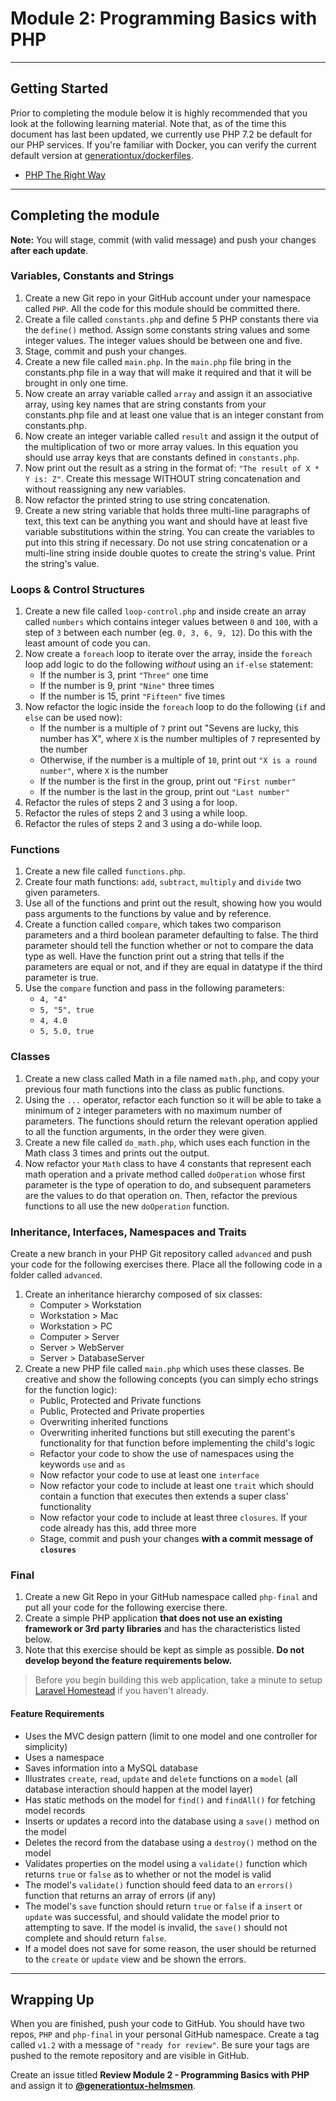 # Module 2: Programming Basics with PHP

***

## Getting Started

Prior to completing the module below it is highly recommended that you look at the following learning material. Note that, as of the time this document has last been updated, we currently use PHP 7.2 be default for our PHP services. If you're familiar with Docker, you can verify the current default version at [generationtux/dockerfiles](https://github.com/generationtux/dockerfiles).

- [PHP The Right Way](http://phptherightway.com)

***

## Completing the module

**Note:** You will stage, commit (with valid message) and push your changes **after each update**.

### Variables, Constants and Strings

1. Create a new Git repo in your GitHub account under your namespace called `PHP`. All the code for this module should be committed there.
2. Create a file called `constants.php` and define 5 PHP constants there via the `define()` method. Assign some constants string values and some integer values. The integer values should be between one and five.
3. Stage, commit and push your changes.
4. Create a new file called `main.php`. In the `main.php` file bring in the constants.php file in a way that will make it required and that it will be brought in only one time.
5. Now create an array variable called `array` and assign it an associative array, using key names that are string constants from your constants.php file and at least one value that is an integer constant from constants.php.
6. Now create an integer variable called `result` and assign it the output of the multiplication of two or more array values. In this equation you should use array keys that are constants defined in `constants.php`.
7. Now print out the result as a string in the format of: `"The result of X * Y is: Z"`. Create this message WITHOUT string concatenation and without reassigning any new variables.
8. Now refactor the printed string to use string concatenation.
9. Create a new string variable that holds three multi-line paragraphs of text, this text can be anything you want and should have at least five variable substitutions within the string. You can create the variables to put into this string if necessary. Do not use string concatenation or a multi-line string inside double quotes to create the string's value. Print the string's value.

### Loops & Control Structures

1. Create a new file called `loop-control.php` and inside create an array called `numbers` which contains integer values between `0` and `100`, with a step of `3` between each number (eg. `0, 3, 6, 9, 12`). Do this with the least amount of code you can.
2. Now create a `foreach` loop to iterate over the array, inside the `foreach` loop add logic to do the following *without* using an `if-else` statement:
    - If the number is 3, print `"Three"` one time
    - If the number is 9, print `"Nine"` three times
    - If the number is 15, print `"Fifteen"` five times
3. Now refactor the logic inside the `foreach` loop to do the following (`if` and `else` can be used now):
    - If the number is a multiple of `7` print out "Sevens are lucky, this number has X", where `X` is the number multiples of `7` represented by the number
    - Otherwise, if the number is a multiple of `10`, print out `"X is a round number"`, where `X` is the number
    - If the number is the first in the group, print out `"First number"`
    - If the number is the last in the group, print out `"Last number"`
4. Refactor the rules of steps 2 and 3 using a for loop.
5. Refactor the rules of steps 2 and 3 using a while loop.
6. Refactor the rules of steps 2 and 3 using a do-while loop.

### Functions

1. Create a new file called `functions.php`.
2. Create four math functions: `add`, `subtract`, `multiply` and `divide` two given parameters.
3. Use all of the functions and print out the result, showing how you would pass arguments to the functions by value and by reference.
4. Create a function called `compare`, which takes two comparison parameters and a third boolean parameter defaulting to false. The third parameter should tell the function whether or not to compare the data type as well. Have the function print out a string that tells if the parameters are equal or not, and if they are equal in datatype if the third parameter is true.
5. Use the `compare` function and pass in the following parameters:
    - `4, "4"`
    - `5, "5", true`
    - `4, 4.0`
    - `5, 5.0, true`

### Classes

1. Create a new class called Math in a file named `math.php`, and copy your previous four math functions into the class as public functions.
2. Using the `...` operator, refactor each function so it will be able to take a minimum of `2` integer parameters with no maximum number of parameters. The functions should return the relevant operation applied to all the function arguments, in the order they were given.
3. Create a new file called `do_math.php`, which uses each function in the Math class 3 times and prints out the output.
4. Now refactor your `Math` class to have 4 constants that represent each math operation and a private method called `doOperation` whose first parameter is the type of operation to do, and subsequent parameters are the values to do that operation on. Then, refactor the previous functions to all use the new `doOperation` function.

### Inheritance, Interfaces, Namespaces and Traits

Create a new branch in your PHP Git repository called `advanced` and push your code for the following exercises there. Place all the following code in a folder called `advanced`.

1. Create an inheritance hierarchy composed of six classes:
    - Computer > Workstation
    - Workstation > Mac
    - Workstation > PC
    - Computer > Server
    - Server > WebServer
    - Server > DatabaseServer
2. Create a new PHP file called `main.php` which uses these classes. Be creative and show the following concepts (you can simply echo strings for the function logic):
    - Public, Protected and Private functions
    - Public, Protected and Private properties
    - Overwriting inherited functions
    - Overwriting inherited functions but still executing the parent's functionality for that function before implementing the child's logic
    - Refactor your code to show the use of namespaces using the keywords `use` and `as`
    - Now refactor your code to use at least one `interface`
    - Now refactor your code to include at least one `trait` which should contain a function that executes then extends a super class' functionality
    - Now refactor your code to include at least three `closures`. If your code already has this, add three more
    - Stage, commit and push your changes **with a commit message of `closures`**

### Final

1. Create a new Git Repo in your GitHub namespace called `php-final` and put all your code for the following exercise there.
2. Create a simple PHP application **that does not use an existing framework or 3rd party libraries** and has the characteristics listed below.
3. Note that this exercise should be kept as simple as possible. **Do not develop beyond the feature requirements below.**

> Before you begin building this web application, take a minute to setup [Laravel Homestead](http://laravel.com/docs/master/homestead) if you haven't already.

#### Feature Requirements

- Uses the MVC design pattern (limit to one model and one controller for simplicity)
- Uses a namespace
- Saves information into a MySQL database
- Illustrates `create`, `read`, `update` and `delete` functions on a `model` (all database interaction should happen at the model layer)
- Has static methods on the model for `find()` and `findAll()` for fetching model records
- Inserts or updates a record into the database using a `save()` method on the model
- Deletes the record from the database using a `destroy()` method on the model
- Validates properties on the model using a `validate()` function which returns `true` or `false` as to whether or not the model is valid
- The model's `validate()` function should feed data to an `errors()` function that returns an array of errors (if any)
- The model's `save` function should return `true` or `false` if a `insert` or `update` was successful, and should validate the model prior to attempting to save. If the model is invalid, the `save()` should not complete and should return `false`.
- If a model does not save for some reason, the user should be returned to the `create` or `update` view and be shown the errors.

***

## Wrapping Up

When you are finished, push your code to GitHub. You should have two repos, `PHP` and `php-final` in your personal GitHub namespace. Create a tag called `v1.2` with a message of `"ready for review"`. Be sure your tags are pushed to the remote repository and are visible in GitHub.

Create an issue titled **Review Module 2 - Programming Basics with PHP** and assign it to [**@generationtux-helmsmen**](https://github.com/generationtux-helmsmen).
